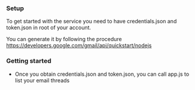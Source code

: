 ### Setup
To get started with the service you need to have credentials.json and token.json in root of your account.

You can generate it by following the procedure https://developers.google.com/gmail/api/quickstart/nodejs


### Getting started
- Once you obtain credentials.json and token.json, you can call app.js to list your email threads
